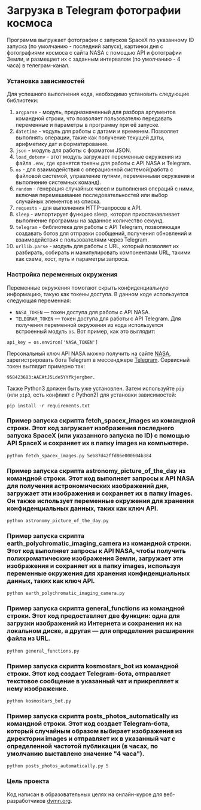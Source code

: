 # Загрузка в Telegram фотографии космоса
Программа выгружает фотографии с запусков SpaceX по указанному ID запуска (по умолчанию - последний запуск), 
картинки дня с фотографиями космоса с сайта NASA с помощью API и фотографии Земли, и размещает их с заданным интервалом 
(по умолчанию - 4 часа) в телеграм-канал.

### Установка зависимостей
Для успешного выполнения кода, необходимо установить следующие библиотеки:
1. `argparse` - модуль, предназначенный для разбора аргументов командной строки, что позволяет пользователю передавать переменные и параметры в программу при её запуске.
2. `datetime` - vодуль для работы с датами и временем. Позволяет выполнять операции, такие как получение текущей даты, арифметику дат и форматирование.
3. `json` - модуль для работы с форматом JSON.
4. `load_dotenv` - этот модуль загружает переменные окружения из файла `.env`, где хранятся токены для работы с API NASA и Telegram.
5. `os` - для взаимодействия с операционной системой(работа с файловой системой, управление путями, переменными окружения и выполнение системных команд).
6. `random` - генерация случайных чисел и выполнения операций с ними, включая перемешивание последовательностей или выбор случайных элементов из списка.
7. `requests` - для выполнения HTTP-запросов к API.
8. `sleep` - импортирует функцию sleep, которая приостанавливает выполнение программы на заданное количество секунд.
9. `telegram` - библиотека для работы с API Telegram, позволяющая создавать ботов для отправки сообщений, получения обновлений и взаимодействия с пользователями через Telegram.
10. `urllib.parse` - модуль для работы с URL, который позволяет их разбирать, собирать и манипулировать компонентами URL, такими как схема, хост, путь и параметры запроса.

### Настройка переменных окружения
Переменные окружения помогают скрыть конфиденциальную информацию, такую как токены доступа. В данном коде используется следующая переменная:
- `NASA_TOKEN` — токен доступа для работы с API NASA.
- `TELEGRAM_TOKEN` — токен доступа для работы с API Telegram.
Для получения переменной окружения из кода используется встроенный модуль `os`. Вот пример, как это выглядит:
```
api_key = os.environ['NASA_TOKEN']
```
Персональный ключ API NASA можно получить на сайте [NASA](https://api.nasa.gov/), зарегистрировать бота Telegram в мессенджере [Telegram](https://telegram.me/BotFather).
Сервисный токен выглядит примерно так:
```
958423683:AAEAtJ5Lde5YYfkjergber.
```
Также Python3 должен быть уже установлен. Затем используйте `pip` (или `pip3`, есть конфликт с Python2) для установки зависимостей:
```
pip install -r requirements.txt
```
### Пример запуска скрипта fetch_spacex_images из командной строки. Этот код загружает изображения последнего запуска SpaceX (или указанного запуска по ID) с помощью API SpaceX и сохраняет их в папку images на компьютере.
```
python fetch_spacex_images.py 5eb87d42ffd86e000604b384
```
### Пример запуска скрипта astronomy_picture_of_the_day из командной строки. Этот код выполняет запросы к API NASA для получения астрономических изображений дня, загружает эти изображения и сохраняет их в папку images. Он также использует переменные окружения для хранения конфиденциальных данных, таких как ключ API.
```
python astronomy_picture_of_the_day.py 
```
### Пример запуска скрипта earth_polychromatic_imaging_camera из командной строки. Этот код выполняет запросы к API NASA, чтобы получить полихроматические изображения Земли, загружает эти изображения и сохраняет их в папку images, используя переменные окружения для хранения конфиденциальных данных, таких как ключ API.
```
python earth_polychromatic_imaging_camera.py 
```
### Пример запуска скрипта general_functions из командной строки. Этот код предоставляет две функции: одна для загрузки изображений из Интернета и сохранения их на локальном диске, а другая — для определения расширения файла из URL.
```
python general_functions.py 
```
### Пример запуска скрипта kosmostars_bot из командной строки. Этот код создает Telegram-бота, отправляет текстовое сообщение в указанный чат и прикрепляет к нему изображение.
```
python kosmostars_bot.py 
```
### Пример запуска скрипта posts_photos_automatically из командной строки. Этот код создает Telegram-бота, который случайным образом выбирает изображения из директории images и отправляет их в указанный чат с определенной частотой публикации (в часах, по умолчанию выставлено значение "4 часа").
```
python posts_photos_automatically.py 5
```
### Цель проекта
Код написан в образовательных целях на онлайн-курсе для веб-разработчиков [dvmn.org](https://dvmn.org/).